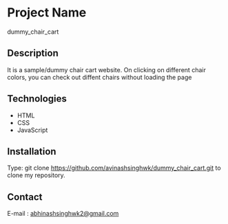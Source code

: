 # Project Name 

dummy_chair_cart

## Description

It is a sample/dummy chair cart website. On clicking on different chair colors, you can check out diffent chairs without loading the page

## Technologies

- HTML
- CSS
- JavaScript

## Installation

Type: git clone https://github.com/avinashsinghwk/dummy_chair_cart.git to clone my repository.

## Contact

E-mail : abhinashsinghwk2@gmail.com